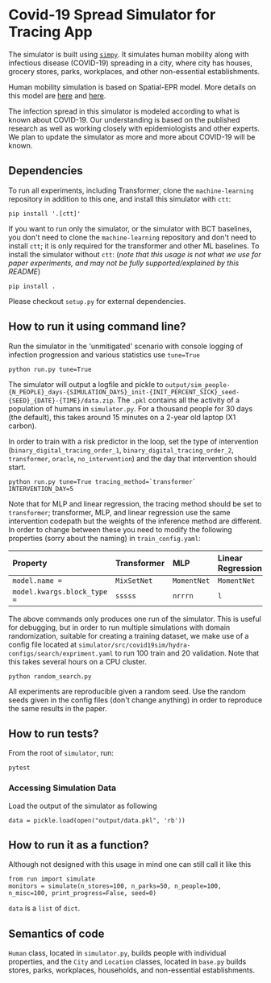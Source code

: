 # Covid-19 Spread Simulator for Tracing App

The simulator is built using [`simpy`](!https://simpy.readthedocs.io/en/latest/simpy_intro/index.html).
It simulates human mobility along with infectious disease (COVID-19) spreading in a city, where city has houses, grocery stores, parks, workplaces, and other non-essential establishments.

Human mobility simulation is based on Spatial-EPR model. More details on this model are [here](https://www.nature.com/articles/ncomms9166) and [here](https://www.nature.com/articles/nphys1760).

The infection spread in this simulator is modeled according to what is known about COVID-19.
Our understanding is based on the published research as well as working closely with epidemiologists and other experts.
We plan to update the simulator as more and more about COVID-19 will be known.


## Dependencies

To run all experiments, including Transformer, clone the `machine-learning` repository in addition to this one, and install this simulator with `ctt`:
```
pip install '.[ctt]'
```

If you want to run only the simulator, or the simulator with BCT baselines, you don't need to clone the `machine-learning` repository and don't need to install `ctt`; it is only required for the transformer and other ML baselines. To install the simulator without `ctt`: (*note that this usage is not what we use for paper experiments, and may not be fully supported/explained by this README*)

```
pip install .
```

Please checkout `setup.py` for external dependencies.

## How to run it using command line?
Run the simulator in the 'unmitigated' scenario with console logging of infection progression and various statistics use `tune=True`
```
python run.py tune=True 
```

The simulator will output a logfile and pickle to `output/sim_people-{N_PEOPLE}_days-{SIMULATION_DAYS}_init-{INIT_PERCENT_SICK}_seed-{SEED}_{DATE}-{TIME}/data.zip`. The `.pkl` contains all the activity of a population of humans in `simulator.py`. For a thousand people for 30 days (the default), this takes around 15 minutes on a 2-year old laptop (X1 carbon).

In order to train with a risk predictor in the loop, set the type of intervention (`binary_digital_tracing_order_1`, `binary_digital_tracing_order_2`, `transformer`, `oracle`, `no_intervention`)  and the day that intervention should start. 
```
python run.py tune=True tracing_method=`transformer` INTERVENTION_DAY=5
```
Note that for MLP and linear regression, the tracing method should be set to `transformer`; transformer, MLP, and linear regression use the same intervention codepath but the weights of the inference method are different. In order to change between these you need to modify the following properties (sorry about the naming) in `train_config.yaml`: 

| Property | Transformer | MLP | Linear Regression |
|:--|:--|:--|:--|
| `model.name =`| `MixSetNet`    | `MomentNet` | `MomentNet` |
| `model.kwargs.block_type =` | `sssss`   | `nrrrn` | `l` |

The above commands only produces one run of the simulator. This is useful for debugging, but in order to run multiple simulations with domain randomization, suitable for creating a training dataset, we make use of a config file located at `simulator/src/covid19sim/hydra-configs/search/expriment.yaml` to run 100 train and 20 validation. Note that this takes several hours on a CPU cluster.

```
python random_search.py
```

All experiments are reproducible given a random seed. Use the random seeds given in the config files (don't change anything) in order to reproduce the same results in the paper.


## How to run tests?
From the root of `simulator`, run:
```
pytest
```

### Accessing Simulation Data
Load the output of the simulator as following
```
data = pickle.load(open("output/data.pkl", 'rb'))
```

## How to run it as a function?
Although not designed with this usage in mind one can still call it like this
```
from run import simulate
monitors = simulate(n_stores=100, n_parks=50, n_people=100, n_misc=100, print_progress=False, seed=0)
```

`data` is a `list` of `dict`.


## Semantics of code
`Human` class, located in `simulator.py`, builds people with individual properties, and the `City` and `Location` classes, located in `base.py` builds stores, parks, workplaces, households, and non-essential establishments. 
